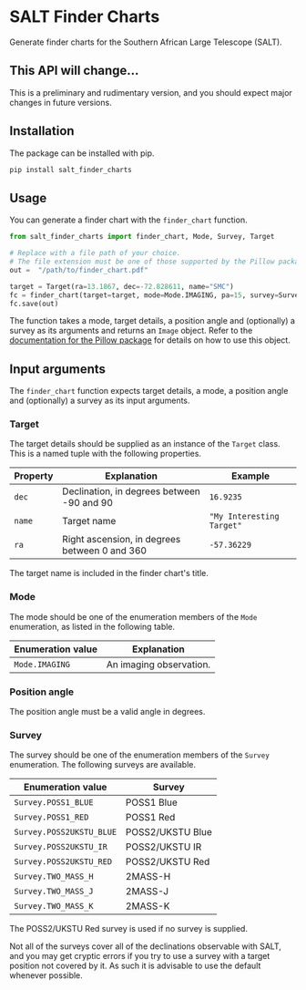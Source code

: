 # SALT Finder Charts

Generate finder charts for the Southern African Large Telescope (SALT).

## This API will change...

This is a preliminary and rudimentary version, and you should expect major changes in future versions.

## Installation

The package can be installed with pip.

```bash
pip install salt_finder_charts
```

## Usage

You can generate a finder chart with the `finder_chart` function.

```python
from salt_finder_charts import finder_chart, Mode, Survey, Target

# Replace with a file path of your choice.
# The file extension must be one of those supported by the Pillow package.
out =  "/path/to/finder_chart.pdf"

target = Target(ra=13.1867, dec=-72.828611, name="SMC")
fc = finder_chart(target=target, mode=Mode.IMAGING, pa=15, survey=Survey.POSS2UKSTU_RED)
fc.save(out)
```

The function takes a mode, target details, a position angle and (optionally) a survey as its arguments and returns an `Image` object. Refer to the [documentation for the Pillow package](https://pillow.readthedocs.io/en/stable/) for details on how to use this object.

## Input arguments

The `finder_chart` function expects target details, a mode, a position angle and (optionally) a survey as its input arguments.

### Target

The target details should be supplied as an instance of the `Target` class. This is a named tuple with the following properties.

Property | Explanation | Example
--- | --- | ---
`dec` | Declination, in degrees between -90 and 90 | `16.9235`
`name` | Target name | `"My Interesting Target"`
`ra` | Right ascension, in degrees between 0 and 360 | `-57.36229`

The target name is included in the finder chart's title.

### Mode

The mode should be one of the enumeration members of the `Mode` enumeration, as listed in the following table.

Enumeration value | Explanation
--- | ---
`Mode.IMAGING` | An imaging observation.

### Position angle

The position angle must be a valid angle in degrees.

### Survey

The survey should be one of the enumeration members of the `Survey` enumeration. The following surveys are available.

Enumeration value | Survey
--- | ---
`Survey.POSS1_BLUE` | POSS1 Blue
`Survey.POSS1_RED` | POSS1 Red
`Survey.POSS2UKSTU_BLUE` | POSS2/UKSTU Blue
`Survey.POSS2UKSTU_IR` | POSS2/UKSTU IR
`Survey.POSS2UKSTU_RED` | POSS2/UKSTU Red
`Survey.TWO_MASS_H` | 2MASS-H
`Survey.TWO_MASS_J` | 2MASS-J
`Survey.TWO_MASS_K` | 2MASS-K

The POSS2/UKSTU Red survey is used if no survey is supplied.

Not all of the surveys cover all of the declinations observable with SALT, and you may get cryptic errors if you try to use a survey with a target position not covered by it. As such it is advisable to use the default whenever possible.
